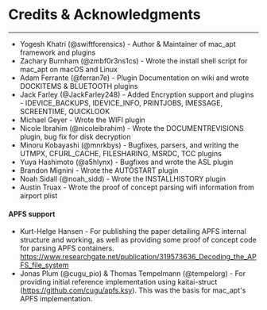 # Credits & Acknowledgments
-------------------------

* Yogesh Khatri (@swiftforensics) - Author & Maintainer of mac_apt framework and plugins
* Zachary Burnham (@zmbf0r3ns1cs) - Wrote the install shell script for mac_apt on macOS and Linux
* Adam Ferrante (@ferran7e) - Plugin Documentation on wiki and wrote DOCKITEMS & BLUETOOTH plugins
* Jack Farley (@JackFarley248) - Added Encryption support and plugins - IDEVICE_BACKUPS, IDEVICE_INFO, PRINTJOBS, IMESSAGE, SCREENTIME, QUICKLOOK
* Michael Geyer - Wrote the WIFI plugin
* Nicole Ibrahim (@nicoleibrahim) - Wrote the DOCUMENTREVISIONS plugin, bug fix for disk decryption
* Minoru Kobayashi (@mnrkbys) - Bugfixes, parsers, and writing the UTMPX, CFURL_CACHE, FILESHARING, MSRDC, TCC plugins
* Yuya Hashimoto (@a5hlynx) - Bugfixes and wrote the ASL plugin
* Brandon Mignini - Wrote the AUTOSTART plugin
* Noah Sidall (@noah_sidd) - Wrote the INSTALLHISTORY plugin
* Austin Truax - Wrote the proof of concept parsing wifi information from airport plist

#### APFS support 
* Kurt-Helge Hansen - For publishing the paper detailing APFS internal structure and working, as well as providing some proof of concept code for parsing APFS containers. https://www.researchgate.net/publication/319573636_Decoding_the_APFS_file_system
* Jonas Plum (@cugu_pio) & Thomas Tempelmann (@tempelorg) - For providing initial reference implementation using kaitai-struct (https://github.com/cugu/apfs.ksy). This was the basis for mac_apt's APFS implementation.
